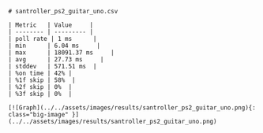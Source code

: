 
    # santroller_ps2_guitar_uno.csv

    | Metric   | Value     |
    | -------- | --------- |
    | poll rate | 1 ms      |
    | min      | 6.04 ms     |
    | max      | 18091.37 ms     |
    | avg      | 27.73 ms     |
    | stddev   | 571.51 ms  |
    | %on time | 42% |
    | %1f skip | 58%  |
    | %2f skip | 0%  |
    | %3f skip | 0%  |

    [![Graph](../../assets/images/results/santroller_ps2_guitar_uno.png){: class="big-image" }](../../assets/images/results/santroller_ps2_guitar_uno.png)

    